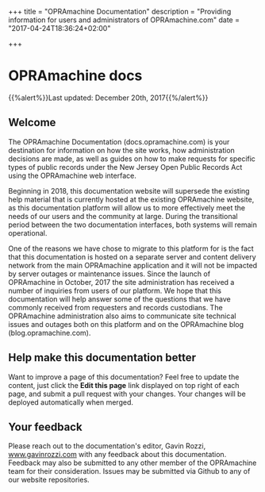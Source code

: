+++
title = "OPRAmachine Documentation"
description = "Providing information for users and administrators of OPRAmachine.com"
date = "2017-04-24T18:36:24+02:00"

+++
# OPRAmachine docs
{{%alert%}}Last updated: December 20th, 2017{{%/alert%}}
## Welcome
The OPRAmachine Documentation (docs.opramachine.com) is your destination for information on how the site works, how administration decisions are made, as well as guides on how to make requests for specific types of public records under the New Jersey Open Public Records Act using the OPRAmachine web interface.

Beginning in 2018, this documentation website will supersede the existing help material that is currently hosted at the existing OPRAmachine website, as this documentation platform will allow us to more effectively meet the needs of our users and the community at large. During the transitional period between the two documentation interfaces, both systems will remain operational.

One of the reasons we have chose to migrate to this platform for is the fact that this documentation is
hosted on a separate server and content delivery network from the main OPRAmachine application and it will
not be impacted by server outages or maintenance issues. Since the launch of OPRAmachine in October, 2017
the site administration has received a number of inquiries from users of our platform. We hope that this
documentation will help answer some of the questions that we have commonly received from requesters and
records custodians. The OPRAmachine administration also aims to communicate site technical issues and
outages both on this platform and on the OPRAmachine blog (blog.opramachine.com).

## Help make this documentation better
Want to improve a page of this documentation? Feel free to update the content, just click the **Edit this page** link displayed on top right of each page, and submit a pull request with your changes. Your changes will be deployed automatically when merged.

## Your feedback
Please reach out to the documentation's editor, Gavin Rozzi, www.gavinrozzi.com with any feedback about this documentation. Feedback may also be submitted to any other member of the OPRAmachine team for their consideration. Issues may be submitted via Github to any of our website repositories.
